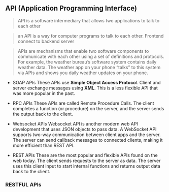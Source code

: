 ## API (Application Programming Interface)

> API is a software intermediary that allows two applications to talk to each other

> an API is a way for computer programs to talk to each other. Frontend connect to backend server


> APIs are mechanisms that enable two software components to communicate with each other using a set of definitions and protocols. For example, the weather bureau’s software system contains daily weather data. The weather app on your phone “talks” to this system via APIs and shows you daily weather updates on your phone.

- SOAP APIs 
  These APIs use **Simple Object Access Protoco**l. Client and server exchange messages using **XML**. This is a less flexible API that was more popular in the past.
  
- RPC APIs
  These APIs are called Remote Procedure Calls. The client completes a function (or procedure) on the server, and the server sends the output back to the client.
  
- Websocket APIs
  Websocket API is another modern web API development that uses JSON objects to pass data. A WebSocket API supports two-way communication between client apps and the server. The server can send callback messages to connected clients, making it more efficient than REST API.
  
- REST APIs
  These are the most popular and flexible APIs found on the web today. The client sends requests to the server as data. The server uses this client input to start internal functions and returns output data back to the client.


### RESTFUL APIs
